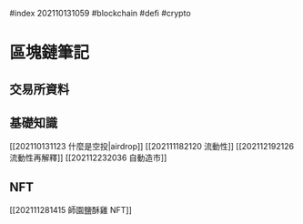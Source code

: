 #index 202110131059 #blockchain #defi #crypto

# 區塊鏈筆記

## 交易所資料



## 基礎知識
[[202110131123 什麼是空投|airdrop]]
[[202111182120 流動性]]
[[202112192126 流動性再解釋]]
[[202112232036 自動造市]]


## NFT
[[202111281415 師園鹽酥雞 NFT]]

